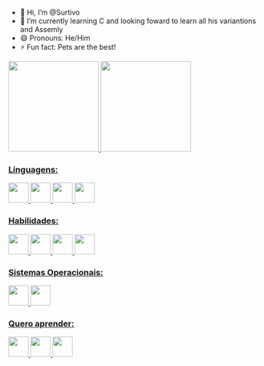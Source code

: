 - 👋 Hi, I’m @Surtivo
- 🌱 I’m currently learning C and looking foward to learn all his variantions and Assemly
- 😄 Pronouns: He/Him
- ⚡ Fun fact: Pets are the best!

<div>
<a href="https://github.com/Surtivo">
<img loading="lazy" height="180em" src="https://github-readme-stats.vercel.app/api/top-langs/?uSurtivo&layout=compact&langs_count=7&theme=dracula"/>
<img loading="lazy" height="180em" src="https://github-readme-stats.vercel.app/api?Surtivo&show_icons=true&theme=dracula&include_all_commits=true&count_private=true"/>
</div>
  
### Linguagens:

<img src="https://cdn.jsdelivr.net/gh/devicons/devicon@latest/icons/c/c-original.svg" width="40" height="40"/> <img src="https://cdn.jsdelivr.net/gh/devicons/devicon@latest/icons/cplusplus/cplusplus-original.svg" width="40" height="40"/> <img loading="lazy" src="https://cdn.jsdelivr.net/gh/devicons/devicon/icons/java/java-original.svg" width="40" height="40"/> <img src="https://cdn.jsdelivr.net/gh/devicons/devicon@latest/icons/python/python-original-wordmark.svg" width="40" height="40"/>

### Habilidades:

<img src="https://cdn.jsdelivr.net/gh/devicons/devicon@latest/icons/latex/latex-original.svg" width="40" height="40"/> <img src="https://cdn.jsdelivr.net/gh/devicons/devicon@latest/icons/mysql/mysql-original-wordmark.svg" width="40" height="40"/> <img src="https://cdn.jsdelivr.net/gh/devicons/devicon@latest/icons/visualstudio/visualstudio-plain.svg" width="40" height="40"/> <img src="https://cdn.jsdelivr.net/gh/devicons/devicon@latest/icons/vscode/vscode-original-wordmark.svg" width="40" height="40"/>
          
### Sistemas Operacionais:
<img src="https://cdn.jsdelivr.net/gh/devicons/devicon@latest/icons/windows11/windows11-original-wordmark.svg" width="40" height="40"/> <img src="https://cdn.jsdelivr.net/gh/devicons/devicon@latest/icons/linux/linux-original.svg" width="40" height="40"/>
          
### Quero aprender:
<img src="https://cdn.jsdelivr.net/gh/devicons/devicon@latest/icons/lua/lua-plain.svg" width="40" height="40"/> <img src="https://cdn.jsdelivr.net/gh/devicons/devicon@latest/icons/arduino/arduino-original-wordmark.svg" width="40" height="40"/> <img src="https://cdn.jsdelivr.net/gh/devicons/devicon@latest/icons/android/android-original-wordmark.svg" width="40" height="40"/>
          
          

<!---
Surtivo/Surtivo is a ✨ special ✨ repository because its `README.md` (this file) appears on your GitHub profile.
You can click the Preview link to take a look at your changes.
--->
